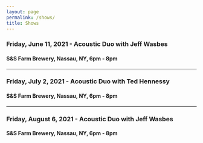 ```yaml
---
layout: page
permalink: /shows/
title: Shows
---
```

### Friday, June 11, 2021 - Acoustic Duo with Jeff Wasbes
#### S&S Farm Brewery, Nassau, NY, 6pm - 8pm
---
### Friday, July 2, 2021 - Acoustic Duo with Ted Hennessy
#### S&S Farm Brewery, Nassau, NY, 6pm - 8pm
---
### Friday, August 6, 2021 - Acoustic Duo with Jeff Wasbes
#### S&S Farm Brewery, Nassau, NY, 6pm - 8pm
